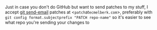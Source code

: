 Just in case you don't do GitHub but want to send patches to my stuff, I accept [git send-email](https://git-scm.com/docs/git-send-email) patches at <`patch`at`ecmelberk.com`>, preferably with `git config format.subjectprefix "PATCH repo-name"` so it's easier to see what repo you're sending your changes to

